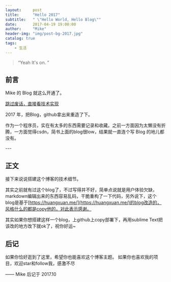 ```yaml
---
layout:     post
title:      "Hello 2017"
subtitle:   " \"Hello World, Hello Blog\""
date:       2017-04-19 19:00:00
author:     "Mike"
header-img: "img/post-bg-2017.jpg"
catalog: true
tags:
    - 生活
---
```


> “Yeah It's on. ”

## 前言

Mike 的 Blog 就这么开通了。

[跳过废话，直接看技术实现 ](#build) 



2017 年，把Blog，github拿出来重造了下。


作为一个程序员，实在有太多的东西需要记录和收藏。之前一方面因为太懒没有折腾，一方面觉得csdn，简书上面的blog很low，结果就一直连个写 Blog 的地儿都没有。

<p id = "build"></p>
---

## 正文

接下来说说搭建这个博客的技术细节。  

其实之前就有过这个blog了，不过写得并不好，简单点说就是用户体验欠缺，markdown编辑出来的东西容易乱码，干脆重构了一下代码，另外说下，这个blog是基于[https://huangxuan.me/](https://huangxuan.me/)的blog改造的，风格什么的都是copy他的，对此表示感谢。

其实如果你想搭建这样一个blog，上github上copy部署下，再用sublime Text把该改的地方改下就ok了，祝你好运~


## 后记

如果你恰好逛到了这里，希望你也能喜欢这个博客主题。
如果你也喜欢我的项目，欢迎star和follow我，感激不尽

—— Mike 后记于 2017.10
